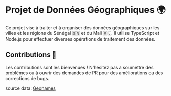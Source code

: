 # Projet de Données Géographiques 🌍

Ce projet vise à traiter et à organiser des données géographiques sur les villes et les régions du Sénégal 🇸🇳 et du Mali 🇲🇱. Il utilise TypeScript et Node.js pour effectuer diverses opérations de traitement des données.

## Contributions 🤝

Les contributions sont les bienvenues ! N'hésitez pas à soumettre des problèmes ou à ouvrir des demandes de PR pour des améliorations ou des corrections de bugs.

source data: [Geonames](https://download.geonames.org/export/dump)
